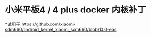 # 小米平板4 / 4 plus docker 内核补丁
*试用于 https://github.com/xiaomi-sdm660/android_kernel_xiaomi_sdm660/blob/10.0-eas
